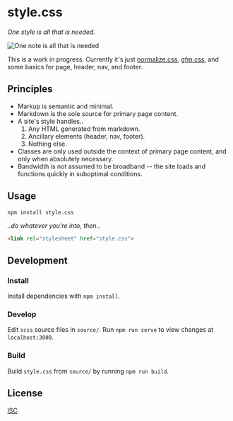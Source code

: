 # style.css

*One style is all that is needed.*

![One note is all that is needed](http://33.media.tumblr.com/tumblr_ll0hehFlU81qz8jl5o1_500.gif)

This is a work in progress. Currently it's just [normalize.css](https://github.com/necolas/normalize.css/), [gfm.css](https://github.com/ngoldman/gfm.css/), and some basics for page, header, nav, and footer.

## Principles

* Markup is semantic and minimal.
* Markdown is the sole source for primary page content.
* A site's style handles..
  1. Any HTML generated from markdown.
  2. Ancillary elements (header, nav, footer).
  3. Nothing else.
* Classes are only used outside the context of primary page content, and only when absolutely necessary.
* Bandwidth is not assumed to be broadband -- the site loads and functions quickly in suboptimal conditions.

## Usage

```
npm install style.css
```

*..do whatever you're into, then..*

```html
<link rel="stylesheet" href="style.css">
```

## Development

### Install

Install dependencies with `npm install`.

### Develop

Edit `scss` source files in `source/`. Run `npm run serve` to view changes at `localhost:3000`.

### Build

Build `style.css` from `source/` by running `npm run build`.

## License

[ISC](LICENSE)
